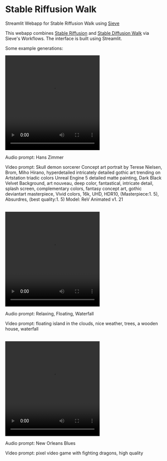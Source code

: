 # Stable Riffusion Walk

Streamlit Webapp for Stable Riffusion Walk using [Sieve](https://www.sievedata.com)


This webapp combines [Stable Riffusion](https://www.riffusion.com) and [Stable Diffusion Walk](https://github.com/nateraw/stable-diffusion-videos) via Sieve's Workflows. The interface is built using Streamlit.

Some example generations:


<video width="300" height="300" controls> 
    <source src= "https://github.com/gaurangbharti1/riffusion-walk-streamlit/raw/main/Videos/skull_demon.mp4">
</video>

Audio prompt: Hans Zimmer

Video prompt: Skull demon sorcerer Concept art portrait by Terese Nielsen, Brom, Miho Hirano, hyperdetailed intricately detailed gothic art trending on Artstation triadic colors Unreal Engine 5 detailed matte painting, Dark Black Velvet Background, art nouveau, deep color, fantastical, intricate detail, splash screen, complementary colors, fantasy concept art, gothic deviantart masterpiece, Vivid colors, 16k, UHD, HDR10, (Masterpiece:1. 5), Absurdres, (best quality:1. 5) Model: ReV Animated v1. 21

<br>

<video width="300" height="300" controls>
    <source src="https://github.com/gaurangbharti1/riffusion-walk-streamlit/raw/main/Videos/floating_island_waterfall.mp4">
</video>

Audio prompt: Relaxing, Floating, Waterfall

Video prompt: floating island in the clouds, nice weather, trees, a wooden house, waterfall 

<br>

<video width="300" height="300" controls>
    <source src="https://github.com/gaurangbharti1/riffusion-walk-streamlit/raw/main/Videos/pixel_fighting_game_new_orleans_blues.mp4">
</video>

Audio prompt: New Orleans Blues

Video prompt: pixel video game with fighting dragons, high quality